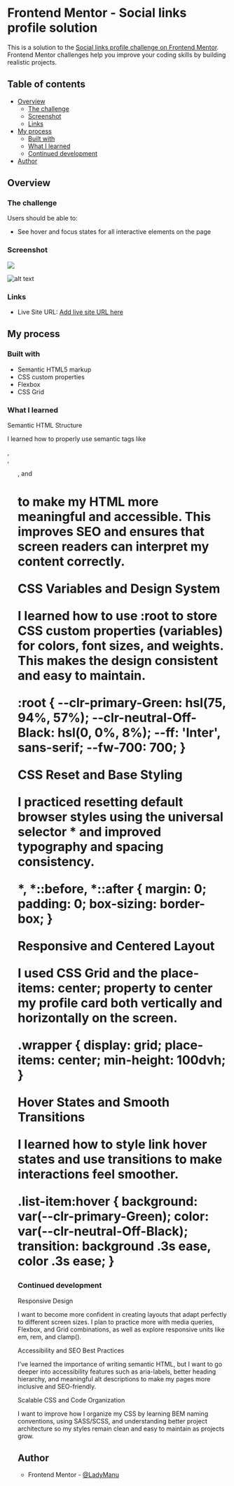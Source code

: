 # Frontend Mentor - Social links profile solution

This is a solution to the [Social links profile challenge on Frontend Mentor](https://www.frontendmentor.io/challenges/social-links-profile-UG32l9m6dQ). Frontend Mentor challenges help you improve your coding skills by building realistic projects. 

## Table of contents

- [Overview](#overview)
  - [The challenge](#the-challenge)
  - [Screenshot](#screenshot)
  - [Links](#links)
- [My process](#my-process)
  - [Built with](#built-with)
  - [What I learned](#what-i-learned)
  - [Continued development](#continued-development)
- [Author](#author)


## Overview

### The challenge

Users should be able to:

- See hover and focus states for all interactive elements on the page

### Screenshot

![](./screenshot.jpg)

![alt text](assets/Capturar.PNG)


### Links

- Live Site URL: [Add live site URL here](https://social-links-project-main.netlify.app/)

## My process

### Built with

- Semantic HTML5 markup
- CSS custom properties
- Flexbox
- CSS Grid

### What I learned
Semantic HTML Structure

I learned how to properly use semantic tags like <main>, <footer>, <ul>, and <h1> to make my HTML more meaningful and accessible.
This improves SEO and ensures that screen readers can interpret my content correctly.

CSS Variables and Design System

I learned how to use :root to store CSS custom properties (variables) for colors, font sizes, and weights.
This makes the design consistent and easy to maintain.

:root {
  --clr-primary-Green: hsl(75, 94%, 57%);
  --clr-neutral-Off-Black: hsl(0, 0%, 8%);
  --ff: 'Inter', sans-serif;
  --fw-700: 700;
}

CSS Reset and Base Styling

I practiced resetting default browser styles using the universal selector * and improved typography and spacing consistency.

*,
*::before,
*::after {
  margin: 0;
  padding: 0;
  box-sizing: border-box;
}

Responsive and Centered Layout

I used CSS Grid and the place-items: center; property to center my profile card both vertically and horizontally on the screen.

.wrapper {
  display: grid;
  place-items: center;
  min-height: 100dvh;
}

Hover States and Smooth Transitions

I learned how to style link hover states and use transitions to make interactions feel smoother.

.list-item:hover {
  background: var(--clr-primary-Green);
  color: var(--clr-neutral-Off-Black);
  transition: background .3s ease, color .3s ease;
}


### Continued development

Responsive Design

I want to become more confident in creating layouts that adapt perfectly to different screen sizes.
I plan to practice more with media queries, Flexbox, and Grid combinations, as well as explore responsive units like em, rem, and clamp().

Accessibility and SEO Best Practices

I’ve learned the importance of writing semantic HTML, but I want to go deeper into accessibility features such as aria-labels, better heading hierarchy, and meaningful alt descriptions to make my pages more inclusive and SEO-friendly.

Scalable CSS and Code Organization

I want to improve how I organize my CSS by learning BEM naming conventions, using SASS/SCSS, and understanding better project architecture so my styles remain clean and easy to maintain as projects grow.

## Author

- Frontend Mentor - [@LadyManu](https://www.frontendmentor.io/profile/LadyManu)

